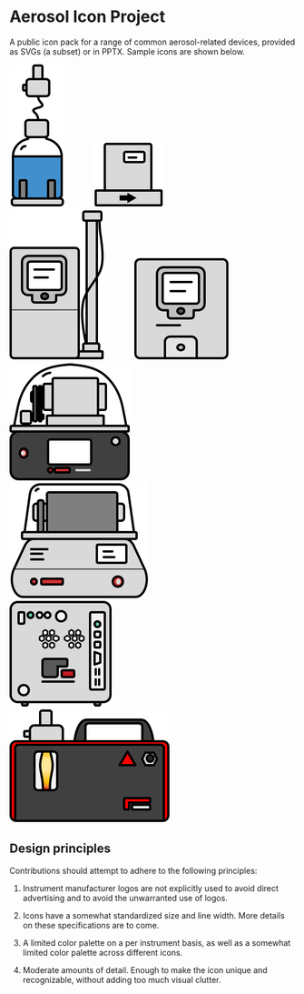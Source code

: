 # Aerosol Icon Project
 
A public icon pack for a range of common aerosol-related devices, provided as SVGs (a subset) or in PPTX. Sample icons are shown below.

<img src="svg/nebulizer.svg" style="padding-right:50px;"><img src="svg/mfc.svg" style="padding-right:50px;"><img src="svg/dma.svg" style="padding-right:50px;"><img src="svg/cpc.svg" style="padding-right:50px;"><img src="svg/cpma.svg" style="padding-right:50px;"><img src="svg/aac.svg" style="padding-right:50px;"><img src="svg/sp2xr.svg" style="padding-right:50px;"><img src="svg/misg.svg" style="padding-right:50px;">

## Design principles

Contributions should attempt to adhere to the following principles: 

1. Instrument manufacturer logos are not explicitly used to avoid direct advertising and to avoid the unwarranted use of logos. 

2. Icons have a somewhat standardized size and line width. More details on these specifications are to come. 

3. A limited color palette on a per instrument basis, as well as a somewhat limited color palette across different icons. 

4. Moderate amounts of detail. Enough to make the icon unique and recognizable, without adding too much visual clutter. 
